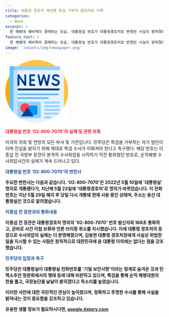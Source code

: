 ```yaml
---
title: 대통령 경호처 채상병 특검 거부자 범죄자로 지목
categories:
  - News
excerpt: >
  한 해병대 예비역이 경례하는 모습. 대통령실 번호가 대통령경호처로 변경된 사실이 밝혀졌다. 이것은 이전 장관의 수사외압과의 연관성을 더욱 드러나게 했다. 02-800-7070은 대통령실 전화번호로 개통된 후 대통령경호처로 변경되었는데, 현재 사용 중이며 용산 대통령실로 알려졌다. 대통령실의 기밀 보안사항 핑계가 의심을 증폭시키고, 노 원내대변인은 이를 비난하며 특검을 요구했다. 그는 민주당은 특검을 통해 국정농단을 파헤치겠다고 강조했다.
feature_text: >
  한 해병대 예비역이 경례하는 모습. 대통령실 번호가 대통령경호처로 변경된 사실이 밝혀졌다. 이것은 이전 장관의 수사외압과의 연관성을 더욱 드러나게 했다. 02-800-7070은 대통령실 전화번호로 개통된 후 대통령경호처로 변경되었는데, 현재 사용 중이며 용산 대통령실로 알려졌다. 대통령실의 기밀 보안사항 핑계가 의심을 증폭시키고, 노 원내대변인은 이를 비난하며 특검을 요구했다. 그는 민주당은 특검을 통해 국정농단을 파헤치겠다고 강조했다.
image: '/assets/img/newspaper.png'
---
```


<p><img src="/assets/img/newspaper.png" alt="kimp 속보" /></p>

<p><b><span style="color: #ee2323;">대통령실 번호 '02-800-7070'의 실체 및 관련 의혹</span></b></p>

<p>미국의 의회 및 연방의 모든 부서 및 기관입니다. 민주당은 특검을 거부하는 자가 범인이라며 진실을 밝히기 위해 제대로 특검 수사가 이뤄져야 한다고 촉구했다. 해당 번호는 이종섭 전 국방부 장관이 본격적 수사외압을 시작하기 직전 통화했던 번호로, 순직해병 수사외압사건의 실체가 계속 드러나고 있다.</p>

<p><b><span style="color: #1a5490;">대통령실 번호 '02-800-7070'의 변천사</span><b></p>

<p>주요한 변천사는 다음과 같습니다. '02-800-7070'은 2022년 5월 10일에 '대통령실' 명의로 개통됐다가, 지난해 5월 23일에 '대통령경호처'로 명의가 바뀌었습니다. 이 전화번호는 지난 5월 29일 해지 후 당일 다시 개통돼 현재 사용 중인 상태며, 주소는 용산 대통령실인 것으로 알려졌습니다.</p>

<p><b><span style="color: #1a5490;">이종섭 전 장관과의 통화내용</span><b></p>

<p>이종섭 전 장관은 대통령경호처 명의의 '02-800-7070' 번호 발신자와 168초 통화하고, 곧바로 사건 이첩 보류와 언론 브리핑 취소를 지시했습니다. 이에 대통령 경호처의 등장으로 수사외압의 실체는 더 분명해졌으며, 김용현 대통령 경호처장에게 사실상 위법한 일을 지시할 수 있는 사람은 원칙적으로 대한민국에 윤 대통령 이외에는 없다는 점을 강조했습니다.</p>

<p><b><span style="color: #1a5490;">민주당의 입장과 촉구</span><b></p>

<p>민주당은 대통령실이 대통령실 전화번호를 '기밀 보안사항'이라는 핑계로 숨겨온 것과 탄핵소추안 청문회에서의 행태 등에 대해 비판하고 있으며, 특검을 통해 순직 해병대원의 한을 풀고, 국정농단을 낱낱이 밝히겠다고 목소리를 높였습니다. </p>

<p>이러한 사안에 대한 국민적인 관심이 높아졌으며, 정확하고 투명한 수사를 통해 사실을 밝혀내는 것이 중요함을 강조하고 있습니다.</p>
유용한 생활 정보가 필요하시다면, <a href="https://qoogle.tistory.com" rel="dofollow">qoogle.tistory.com</a>


